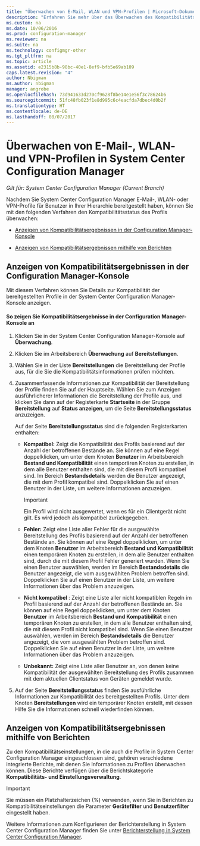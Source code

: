 ```yaml
---
title: "Überwachen von E-Mail, WLAN und VPN-Profilen | Microsoft-Dokumentation"
description: "Erfahren Sie mehr über das Überwachen des Kompatibilitätsstatus von E-Mail-, WLAN- und VPN-Profilen in System Center Configuration Manager."
ms.custom: na
ms.date: 10/06/2016
ms.prod: configuration-manager
ms.reviewer: na
ms.suite: na
ms.technology: configmgr-other
ms.tgt_pltfrm: na
ms.topic: article
ms.assetid: e2315b8b-98bc-40e1-8ef9-bfb5e69ab109
caps.latest.revision: "4"
author: Nbigman
ms.author: nbigman
manager: angrobe
ms.openlocfilehash: 73d941633d270cf9628f8be14e1e56f3c78624b6
ms.sourcegitcommit: 51fc48fb023f1e8d995c6c4eacfda7dbec4d0b2f
ms.translationtype: HT
ms.contentlocale: de-DE
ms.lasthandoff: 08/07/2017
---
```

# <a name="monitor-email-wi-fi-and-vpn-profiles-in-system-center-configuration-manager"></a>Überwachen von E-Mail-, WLAN- und VPN-Profilen in System Center Configuration Manager

*Gilt für: System Center Configuration Manager (Current Branch)*

Nachdem Sie System Center Configuration Manager E-Mail-, WLAN- oder VPN-Profile für Benutzer in Ihrer Hierarchie bereitgestellt haben, können Sie mit den folgenden Verfahren den Kompatibilitätsstatus des Profils überwachen:  

-   [Anzeigen von Kompatibilitätsergebnissen in der Configuration Manager-Konsole](#BKMK_console)  

-   [Anzeigen von Kompatibilitätsergebnissen mithilfe von Berichten](#BKMK_Reports)  

##  <a name="BKMK_console"></a> Anzeigen von Kompatibilitätsergebnissen in der Configuration Manager-Konsole  
 Mit diesem Verfahren können Sie Details zur Kompatibilität der bereitgestellten Profile in der System Center Configuration Manager-Konsole anzeigen.  

#### <a name="to-view-compliance-results-in-the-configuration-manager-console"></a>So zeigen Sie Kompatibilitätsergebnisse in der Configuration Manager-Konsole an  

1.  Klicken Sie in der System Center Configuration Manager-Konsole auf **Überwachung**.  

2.  Klicken Sie im Arbeitsbereich **Überwachung** auf **Bereitstellungen**.  

3.  Wählen Sie in der Liste **Bereitstellungen** die Bereitstellung der Profile aus, für die Sie die Kompatibilitätsinformationen prüfen möchten.  

4.  Zusammenfassende Informationen zur Kompatibilität der Bereitstellung der Profile finden Sie auf der Hauptseite. Wählen Sie zum Anzeigen ausführlicherer Informationen die Bereitstellung der Profile aus, und klicken Sie dann auf der Registerkarte **Startseite** in der Gruppe **Bereitstellung** auf **Status anzeigen**, um die Seite **Bereitstellungsstatus** anzuzeigen.  

     Auf der Seite **Bereitstellungsstatus** sind die folgenden Registerkarten enthalten:  

    -   **Kompatibel:** Zeigt die Kompatibilität des Profils basierend auf der Anzahl der betroffenen Bestände an. Sie können auf eine Regel doppelklicken, um unter dem Knoten **Benutzer** im Arbeitsbereich **Bestand und Kompatibilität** einen temporären Knoten zu erstellen, in dem alle Benutzer enthalten sind, die mit diesem Profil kompatibel sind. Im Bereich **Bestandsdetails** werden die Benutzer angezeigt, die mit dem Profil kompatibel sind. Doppelklicken Sie auf einen Benutzer in der Liste, um weitere Informationen anzuzeigen.  

        > [!IMPORTANT]  
        >  Ein Profil wird nicht ausgewertet, wenn es für ein Clientgerät nicht gilt. Es wird jedoch als kompatibel zurückgegeben.  

    -   **Fehler:** Zeigt eine Liste aller Fehler für die ausgewählte Bereitstellung des Profils basierend auf der Anzahl der betroffenen Bestände an. Sie können auf eine Regel doppelklicken, um unter dem Knoten **Benutzer** im Arbeitsbereich **Bestand und Kompatibilität** einen temporären Knoten zu erstellen, in dem alle Benutzer enthalten sind, durch die mit diesem Profil Fehler generiert wurden. Wenn Sie einen Benutzer auswählen, werden im Bereich **Bestandsdetails** die Benutzer angezeigt, die vom ausgewählten Problem betroffen sind. Doppelklicken Sie auf einen Benutzer in der Liste, um weitere Informationen über das Problem anzuzeigen.  

    -   **Nicht kompatibel** : Zeigt eine Liste aller nicht kompatiblen Regeln im Profil basierend auf der Anzahl der betroffenen Bestände an. Sie können auf eine Regel doppelklicken, um unter dem Knoten **Benutzer** im Arbeitsbereich **Bestand und Kompatibilität** einen temporären Knoten zu erstellen, in dem alle Benutzer enthalten sind, die mit diesem Profil nicht kompatibel sind. Wenn Sie einen Benutzer auswählen, werden im Bereich **Bestandsdetails** die Benutzer angezeigt, die vom ausgewählten Problem betroffen sind. Doppelklicken Sie auf einen Benutzer in der Liste, um weitere Informationen über das Problem anzuzeigen.  

    -   **Unbekannt:** Zeigt eine Liste aller Benutzer an, von denen keine Kompatibilität der ausgewählten Bereitstellung des Profils zusammen mit dem aktuellen Clientstatus von Geräten gemeldet wurde.  

5.  Auf der Seite **Bereitstellungsstatus** finden Sie ausführliche Informationen zur Kompatibilität des bereitgestellten Profils. Unter dem Knoten **Bereitstellungen** wird ein temporärer Knoten erstellt, mit dessen Hilfe Sie die Informationen schnell wiederfinden können.  

##  <a name="BKMK_Reports"></a> Anzeigen von Kompatibilitätsergebnissen mithilfe von Berichten  
 Zu den Kompatibilitätseinstellungen, in die auch die Profile in System Center Configuration Manager eingeschlossen sind, gehören verschiedene integrierte Berichte, mit denen Sie Informationen zu Profilen überwachen können. Diese Berichte verfügen über die Berichtskategorie **Kompatibilitäts- und Einstellungsverwaltung**.  

> [!IMPORTANT]  
>  Sie müssen ein Platzhalterzeichen (%) verwenden, wenn Sie in Berichten zu Kompatibilitätseinstellungen die Parameter **Gerätefilter** und **Benutzerfilter** eingestellt haben.  

 Weitere Informationen zum Konfigurieren der Berichterstellung in System Center Configuration Manager finden Sie unter [Berichterstellung in System Center Configuration Manager](../../core/servers/manage/reporting.md).  
